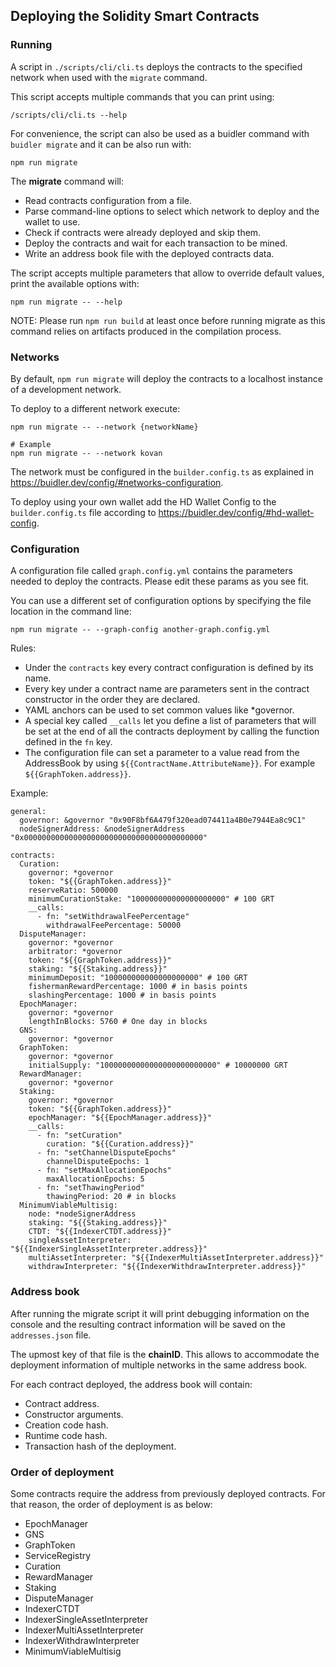 ## Deploying the Solidity Smart Contracts

### Running

A script in `./scripts/cli/cli.ts` deploys the contracts to the specified network when used with the `migrate` command.

This script accepts multiple commands that you can print using:

```
/scripts/cli/cli.ts --help
```

For convenience, the script can also be used as a buidler command with `buidler migrate` and it can be also run with:

```
npm run migrate
```

The **migrate** command will:

- Read contracts configuration from a file.
- Parse command-line options to select which network to deploy and the wallet to use.
- Check if contracts were already deployed and skip them.
- Deploy the contracts and wait for each transaction to be mined.
- Write an address book file with the deployed contracts data.

The script accepts multiple parameters that allow to override default values, print the available options with:

```
npm run migrate -- --help
```

NOTE: Please run `npm run build` at least once before running migrate as this command relies on artifacts produced in the compilation process.

### Networks

By default, `npm run migrate` will deploy the contracts to a localhost instance of a development network.

To deploy to a different network execute:

```
npm run migrate -- --network {networkName}

# Example
npm run migrate -- --network kovan
```

The network must be configured in the `builder.config.ts` as explained in https://buidler.dev/config/#networks-configuration.

To deploy using your own wallet add the HD Wallet Config to the `builder.config.ts` file according to https://buidler.dev/config/#hd-wallet-config.

### Configuration

A configuration file called `graph.config.yml` contains the parameters needed to deploy the contracts. Please edit these params as you see fit.

You can use a different set of configuration options by specifying the file location in the command line:

```
npm run migrate -- --graph-config another-graph.config.yml
```

Rules:

- Under the `contracts` key every contract configuration is defined by its name.
- Every key under a contract name are parameters sent in the contract constructor in the order they are declared.
- YAML anchors can be used to set common values like \*governor.
- A special key called `__calls` let you define a list of parameters that will be set at the end of all the contracts deployment by calling the function defined in the `fn` key.
- The configuration file can set a parameter to a value read from the AddressBook by using `${{ContractName.AttributeName}}`. For example `${{GraphToken.address}}`.

Example:

```
general:
  governor: &governor "0x90F8bf6A479f320ead074411a4B0e7944Ea8c9C1"
  nodeSignerAddress: &nodeSignerAddress "0x0000000000000000000000000000000000000000"

contracts:
  Curation:
    governor: *governor
    token: "${{GraphToken.address}}"
    reserveRatio: 500000
    minimumCurationStake: "100000000000000000000" # 100 GRT
    __calls:
      - fn: "setWithdrawalFeePercentage"
        withdrawalFeePercentage: 50000
  DisputeManager:
    governor: *governor
    arbitrator: *governor
    token: "${{GraphToken.address}}"
    staking: "${{Staking.address}}"
    minimumDeposit: "100000000000000000000" # 100 GRT
    fishermanRewardPercentage: 1000 # in basis points
    slashingPercentage: 1000 # in basis points
  EpochManager:
    governor: *governor
    lengthInBlocks: 5760 # One day in blocks
  GNS:
    governor: *governor
  GraphToken:
    governor: *governor
    initialSupply: "10000000000000000000000000" # 10000000 GRT
  RewardManager:
    governor: *governor
  Staking:
    governor: *governor
    token: "${{GraphToken.address}}"
    epochManager: "${{EpochManager.address}}"
    __calls:
      - fn: "setCuration"
        curation: "${{Curation.address}}"
      - fn: "setChannelDisputeEpochs"
        channelDisputeEpochs: 1
      - fn: "setMaxAllocationEpochs"
        maxAllocationEpochs: 5
      - fn: "setThawingPeriod"
        thawingPeriod: 20 # in blocks
  MinimumViableMultisig:
    node: *nodeSignerAddress
    staking: "${{Staking.address}}"
    CTDT: "${{IndexerCTDT.address}}"
    singleAssetInterpreter: "${{IndexerSingleAssetInterpreter.address}}"
    multiAssetInterpreter: "${{IndexerMultiAssetInterpreter.address}}"
    withdrawInterpreter: "${{IndexerWithdrawInterpreter.address}}"
```

### Address book

After running the migrate script it will print debugging information on the console and the resulting contract information will be saved on the `addresses.json` file.

The upmost key of that file is the **chainID**. This allows to accommodate the deployment information of multiple networks in the same address book.

For each contract deployed, the address book will contain:

- Contract address.
- Constructor arguments.
- Creation code hash.
- Runtime code hash.
- Transaction hash of the deployment.

### Order of deployment

Some contracts require the address from previously deployed contracts. For that reason, the order of deployment is as below:

- EpochManager
- GNS
- GraphToken
- ServiceRegistry
- Curation
- RewardManager
- Staking
- DisputeManager
- IndexerCTDT
- IndexerSingleAssetInterpreter
- IndexerMultiAssetInterpreter
- IndexerWithdrawInterpreter
- MinimumViableMultisig
